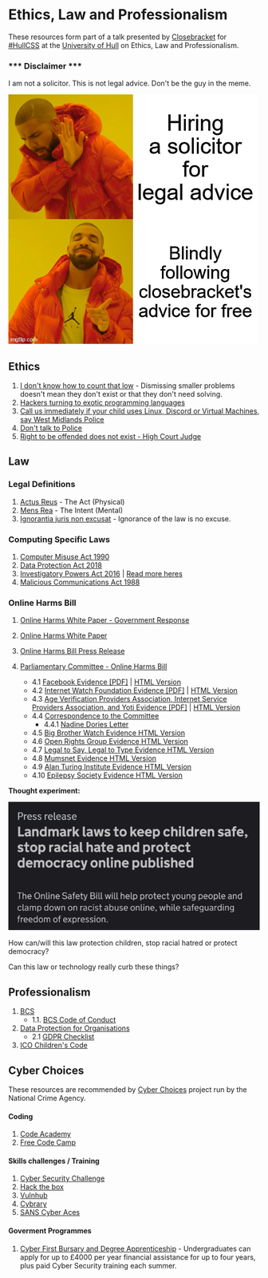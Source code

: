 # Ethics, Law and Professionalism

These resources form part of a talk presented by [Closebracket](https://www.github.com/closebracket) for [#HullCSS](https://www.hullcss.org) at the [University of Hull](https://hull.ac.uk) on Ethics, Law and Professionalism.

### *** Disclaimer ***

I am not a solicitor. This is not legal advice. Don't be the guy in the meme.

![Not a solicitor](/img/notsolicitor.jpg "Not a solicitor")

## Ethics
1. [I don't know how to count that low](https://acesounderglass.com/2021/10/20/i-dont-know-how-to-count-that-low/) - Dismissing smaller problems doesn't mean they don't exist or that they don't need solving.
2. [Hackers turning to exotic programming languages](https://thehackernews.com/2021/07/hackers-turning-to-exotic-programming.html?m=1)
3. [Call us immediately if your child uses Linux, Discord or Virtual Machines, say West Midlands Police](https://www.theregister.com/2020/02/14/silly_police_infosec_parental_advice_poster/)
4. [Don't talk to Police](https://www.youtube.com/watch?v=d-7o9xYp7eE)
5. [Right to be offended does not exist - High Court Judge](https://www.dailymail.co.uk/news/article-7710009/Right-offended-does-not-exist-says-High-Court-judge.html)


## Law

### Legal Definitions
1. [Actus Reus](https://e-lawresources.co.uk/Actus-reus.php) - The Act (Physical)
2. [Mens Rea](https://e-lawresources.co.uk/Mens-rea-intention.php) - The Intent (Mental)
3. [Ignorantia juris non excusat](https://thelawpedia.co.uk/ignorantia-juris-non-excusat/) - Ignorance of the law is no excuse.

### Computing Specific Laws
1. [Computer Misuse Act 1990](https://www.legislation.gov.uk/ukpga/1990/18/contents)
2. [Data Protection Act 2018](https://www.legislation.gov.uk/ukpga/2018/12/contents/enacted)
3. [Investigatory Powers Act 2016](https://www.gov.uk/government/collections/investigatory-powers-bill) | [Read more heres](https://bills.parliament.uk/bills/1749)
4. [Malicious Communications Act 1988](https://www.legislation.gov.uk/ukpga/1988/27/section/1)

### Online Harms Bill 
1. [Online Harms White Paper - Government Response](https://www.gov.uk/government/consultations/online-harms-white-paper/outcome/online-harms-white-paper-full-government-response)
2. [Online Harms White Paper](https://www.gov.uk/government/consultations/online-harms-white-paper/online-harms-white-paper)
3. [Online Harms Bill Press Release](https://www.gov.uk/government/news/landmark-laws-to-keep-children-safe-stop-racial-hate-and-protect-democracy-online-published)



4. [Parliamentary Committee - Online Harms Bill](https://committees.parliament.uk/work/1432/online-safety-and-online-harms/)
    - 4.1 [Facebook Evidence [PDF]](https://committees.parliament.uk/writtenevidence/39559/pdf/) | [HTML Version](https://committees.parliament.uk/writtenevidence/39559/html/)
    - 4.2 [Internet Watch Foundation Evidence [PDF]](https://committees.parliament.uk/writtenevidence/39541/pdf/) | [HTML Version](https://committees.parliament.uk/oralevidence/2983/html/)
    - 4.3 [Age Verification Providers Association, Internet Service Providers Association, and Yoti Evidence [PDF]](https://committees.parliament.uk/oralevidence/2984/pdf/) | [HTML Version](https://committees.parliament.uk/oralevidence/2984/html/)
    - 4.4 [Correspondence to the Committee](https://committees.parliament.uk/work/1432/online-safety-and-online-harms/publications/3/correspondence/)
        - 4.4.1 [Nadine Dories Letter](/img/letter-nadine-dorries.png)
    - 4.5 [Big Brother Watch Evidence HTML Version](https://committees.parliament.uk/writtenevidence/38675/html/)
    - 4.6 [Open Rights Group Evidence HTML Version](https://committees.parliament.uk/writtenevidence/38614/html/)
    - 4.7 [Legal to Say, Legal to Type Evidence HTML Version](https://committees.parliament.uk/writtenevidence/38625/html/)
    - 4.8 [Mumsnet Evidence HTML Version](https://committees.parliament.uk/writtenevidence/38578/html/)
    - 4.9 [Alan Turing Institute Evidence HTML Version](https://committees.parliament.uk/writtenevidence/38395/html/)
    - 4.10 [Epilepsy Society Evidence HTML Version](https://committees.parliament.uk/writtenevidence/38476/html/)
    


**Thought experiment:**

![Screenshot of Pressrelease](/img/screenshot-pr.png "Screenshot of PR")

 How can/will this law protection children, stop racial hatred or protect democracy? 

 Can this law or technology really curb these things? 

 
## Professionalism
1. [BCS](https://www.bcs.org/)
   -  1.1. [BCS Code of Conduct](https://www.bcs.org/membership/become-a-member/bcs-code-of-conduct/)
2. [Data Protection for Organisations](https://ico.org.uk/for-organisations/)
    - 2.1 [GDPR Checklist](https://gdprchecklist.io/)
3. [ICO Children's Code](https://ico.org.uk/for-organisations/guide-to-data-protection/ico-codes-of-practice/age-appropriate-design-a-code-of-practice-for-online-services/)

## Cyber Choices

These resources are recommended by [Cyber Choices](https://www.cyberchoices.uk) project run by the National Crime Agency. 

#### Coding
1. [Code Academy](https://www.codeacademy.com)
2. [Free Code Camp](https://www.freecodecamp.com)

#### Skills challenges / Training

1. [Cyber Security Challenge](https://www.cybersecuritychallenge.co.uk)
2. [Hack the box](https://hackthebox.eu)
3. [Vulnhub](https://www.vulnhub.com)
4. [Cybrary](https://www.cybrary.it)
5. [SANS Cyber Aces](https://www.cyberaces.org)
#### Goverment Programmes 

1. [Cyber First Bursary and Degree Apprenticeship](https://www.ncsc.gov.uk/cyberfirst/overview) - Undergraduates can apply for up to £4000 per year financial assistance for up to four years, plus paid Cyber Security training each summer. 

